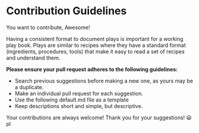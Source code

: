 # Contribution Guidelines

You want to contribute, Awesome!

Having a consistent format to document plays is important for a working play book. Plays are similar to recipes where they have a standard format (ingredients, procedures, tools) that make it easy to read a set of recipes and understand them.

**Please ensure your pull request adheres to the following guidelines:**

- Search previous suggestions before making a new one, as yours may be a duplicate.
- Make an individual pull request for each suggestion.
- Use the following default.md file as a template
- Keep descriptions short and simple, but descriptive.

Your contributions are always welcome!  Thank you for your suggestions! :smiley:pl

